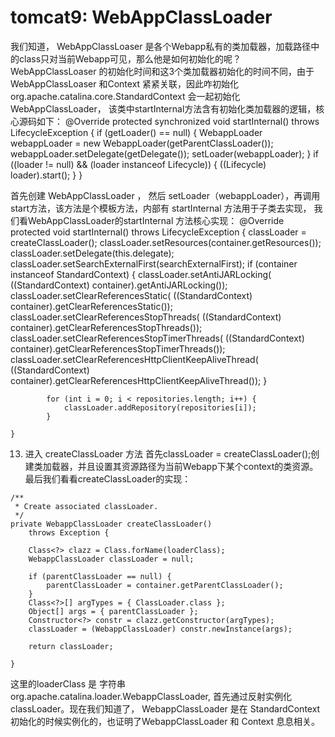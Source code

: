 # tomcat9: WebAppClassLoader

我们知道， WebAppClassLoaser 是各个Webapp私有的类加载器，加载路径中的class只对当前Webapp可见，那么他是如何初始化的呢？WebAppClassLoaser 的初始化时间和这3个类加载器初始化的时间不同，由于WebAppClassLoaser 和Context 紧紧关联，因此咋初始化
org.apache.catalina.core.StandardContext 会一起初始化 WebAppClassLoader， 该类中startInternal方法含有初始化类加载器的逻辑，核心源码如下：
    @Override
    protected synchronized void startInternal() throws LifecycleException {
         if (getLoader() == null) {
              WebappLoader webappLoader = new WebappLoader(getParentClassLoader());
              webappLoader.setDelegate(getDelegate());
              setLoader(webappLoader);
        }
        if ((loader != null) && (loader instanceof Lifecycle)) {
              ((Lifecycle) loader).start();
        }
    }

首先创建 WebAppClassLoader ， 然后 setLoader（webappLoader），再调用start方法，该方法是个模板方法，内部有 startInternal 方法用于子类去实现， 我们看WebAppClassLoader的startInternal 方法核心实现：
    @Override
    protected void startInternal() throws LifecycleException {
            classLoader = createClassLoader();
            classLoader.setResources(container.getResources());
            classLoader.setDelegate(this.delegate);
            classLoader.setSearchExternalFirst(searchExternalFirst);
            if (container instanceof StandardContext) {
                classLoader.setAntiJARLocking(
                        ((StandardContext) container).getAntiJARLocking());
                classLoader.setClearReferencesStatic(
                        ((StandardContext) container).getClearReferencesStatic());
                classLoader.setClearReferencesStopThreads(
                        ((StandardContext) container).getClearReferencesStopThreads());
                classLoader.setClearReferencesStopTimerThreads(
                        ((StandardContext) container).getClearReferencesStopTimerThreads());
                classLoader.setClearReferencesHttpClientKeepAliveThread(
                        ((StandardContext) container).getClearReferencesHttpClientKeepAliveThread());
            }

            for (int i = 0; i < repositories.length; i++) {
                classLoader.addRepository(repositories[i]);
            }

    }

13.  进入 createClassLoader 方法
首先classLoader = createClassLoader();创建类加载器，并且设置其资源路径为当前Webapp下某个context的类资源。最后我们看看createClassLoader的实现：

    /**
     * Create associated classLoader.
     */
    private WebappClassLoader createClassLoader()
        throws Exception {

        Class<?> clazz = Class.forName(loaderClass);
        WebappClassLoader classLoader = null;

        if (parentClassLoader == null) {
            parentClassLoader = container.getParentClassLoader();
        }
        Class<?>[] argTypes = { ClassLoader.class };
        Object[] args = { parentClassLoader };
        Constructor<?> constr = clazz.getConstructor(argTypes);
        classLoader = (WebappClassLoader) constr.newInstance(args);

        return classLoader;

    }

这里的loaderClass 是 字符串 org.apache.catalina.loader.WebappClassLoader, 首先通过反射实例化classLoader。现在我们知道了， WebappClassLoader 是在 StandardContext 初始化的时候实例化的，也证明了WebappClassLoader 和 Context 息息相关。

